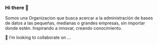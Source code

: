 ### Hi there 👋

Somos una Organizacion que busca acercar a la administración de bases de datos a las pequeñas, medianas o grandes empresas, sin importar donde estén. Inspirando a innovar, creando conocimiento.


🤔 I’m looking to collaborate on ...
